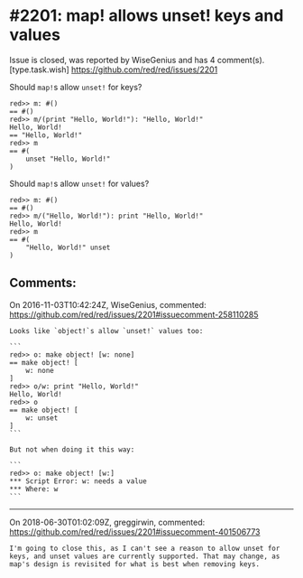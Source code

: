 
#2201: map! allows unset! keys and values
================================================================================
Issue is closed, was reported by WiseGenius and has 4 comment(s).
[type.task.wish]
<https://github.com/red/red/issues/2201>

Should `map!`s allow `unset!` for keys?

```
red>> m: #()
== #()
red>> m/(print "Hello, World!"): "Hello, World!"
Hello, World!
== "Hello, World!"
red>> m
== #(
    unset "Hello, World!"
)
```

Should `map!`s allow `unset!` for values?

```
red>> m: #()
== #()
red>> m/("Hello, World!"): print "Hello, World!"
Hello, World!
red>> m
== #(
    "Hello, World!" unset
)
```



Comments:
--------------------------------------------------------------------------------

On 2016-11-03T10:42:24Z, WiseGenius, commented:
<https://github.com/red/red/issues/2201#issuecomment-258110285>

    Looks like `object!`s allow `unset!` values too:
    
    ```
    red>> o: make object! [w: none]
    == make object! [
        w: none
    ]
    red>> o/w: print "Hello, World!"
    Hello, World!
    red>> o
    == make object! [
        w: unset
    ]
    ```
    
    But not when doing it this way:
    
    ```
    red>> o: make object! [w:]
    *** Script Error: w: needs a value
    *** Where: w
    ```

--------------------------------------------------------------------------------

On 2018-06-30T01:02:09Z, greggirwin, commented:
<https://github.com/red/red/issues/2201#issuecomment-401506773>

    I'm going to close this, as I can't see a reason to allow unset for keys, and unset values are currently supported. That may change, as map's design is revisited for what is best when removing keys.

